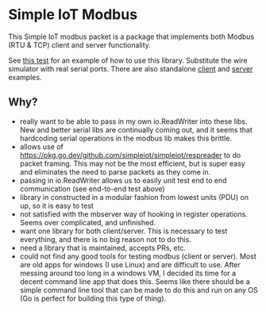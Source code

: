 # Simple IoT Modbus

This Simple IoT modbus packet is a package that implements both Modbus (RTU &
TCP) client and server functionality.

See [this test](./rtu-end-to-end_test.go) for an example of how to use this
library. Substitute the wire simulator with real serial ports. There are also
standalone
[client](https://github.com/simpleiot/simpleiot/blob/master/cmd/modbus-client/main.go)
and
[server](https://github.com/simpleiot/simpleiot/blob/master/cmd/modbus-server/main.go)
examples.

## Why?

- really want to be able to pass in my own io.ReadWriter into these libs. New
  and better serial libs are continually coming out, and it seems that
  hardcoding serial operations in the modbus lib makes this brittle.
- allows use of https://pkg.go.dev/github.com/simpleiot/simpleiot/respreader to
  do packet framing. This may not be the most efficient, but is super easy and
  eliminates the need to parse packets as they come in.
- passing in io.ReadWriter allows us to easily unit test end to end
  communication (see end-to-end test above)
- library in constructed in a modular fashion from lowest units (PDU) on up, so
  it is easy to test
- not satisfied with the mbserver way of hooking in register operations. Seems
  over complicated, and unfinished.
- want one library for both client/server. This is necessary to test everything,
  and there is no big reason not to do this.
- need a library that is maintained, accepts PRs, etc.
- could not find any good tools for testing modbus (client or server). Most are
  old apps for windows (I use Linux) and are difficult to use. After messing
  around too long in a windows VM, I decided its time for a decent command line
  app that does this. Seems like there should be a simple command line tool that
  can be made to do this and run on any OS (Go is perfect for building this type
  of thing).
